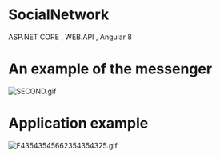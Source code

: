 # SocialNetwork
ASP.NET CORE , WEB.API , Angular 8

# An example of the messenger


<img src="https://s4.gifyu.com/images/SECOND.gif" alt="SECOND.gif" border="0" />


# Application example

<img src="https://s4.gifyu.com/images/F43543545662354354325.gif" alt="F43543545662354354325.gif" border="0" />

